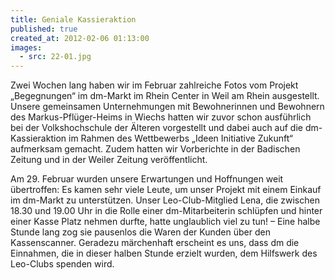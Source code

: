 ```yaml
---
title: Geniale Kassieraktion
published: true
created_at: 2012-02-06 01:13:00
images:
  - src: 22-01.jpg
---
```


Zwei Wochen lang haben wir im Februar zahlreiche Fotos vom Projekt „Begegnungen“ im dm-Markt im Rhein Center in Weil am Rhein ausgestellt. Unsere gemeinsamen Unternehmungen mit Bewohnerinnen und Bewohnern des Markus-Pflüger-Heims in Wiechs hatten wir zuvor schon ausführlich bei der Volkshochschule der Älteren vorgestellt und dabei auch auf die dm-Kassieraktion im Rahmen des Wettbewerbs „Ideen Initiative Zukunft“ aufmerksam gemacht. Zudem hatten wir Vorberichte in der Badischen Zeitung und in der Weiler Zeitung veröffentlicht.

Am 29. Februar wurden unsere Erwartungen und Hoffnungen weit übertroffen: Es kamen sehr viele Leute, um unser Projekt mit einem Einkauf im dm-Markt zu unterstützen. Unser Leo-Club-Mitglied Lena, die zwischen 18.30 und 19.00 Uhr in die Rolle einer dm-Mitarbeiterin schlüpfen und hinter einer Kasse Platz nehmen durfte, hatte unglaublich viel zu tun! – Eine halbe Stunde lang zog sie pausenlos die Waren der Kunden über den Kassenscanner. Geradezu märchenhaft erscheint es uns, dass dm die Einnahmen, die in dieser halben Stunde erzielt wurden, dem Hilfswerk des Leo-Clubs spenden wird.
